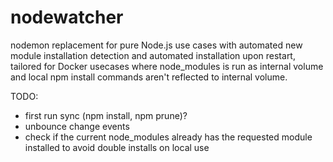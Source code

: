 # nodewatcher

nodemon replacement for pure Node.js use cases with automated new module installation detection
and automated installation upon restart, tailored for Docker usecases where node_modules is run as
internal volume and local npm install commands aren't reflected to internal volume.


TODO:
- first run sync (npm install, npm prune)?
- unbounce change events
- check if the current node_modules already has the requested module installed to avoid double installs on local use